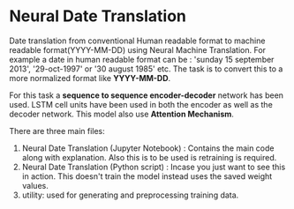 # Neural Date Translation

Date translation from conventional Human readable format to machine readable format(YYYY-MM-DD) using Neural Machine Translation.
For example a date in human readable format can be : 'sunday 15 september 2013', '29-oct-1997' or '30 august 1985' etc.
The task is to convert this to a more normalized format like **YYYY-MM-DD**.

For this task a **sequence to sequence encoder-decoder** network has been used. LSTM cell units  have been used in both the encoder as well as the decoder network.
This model also use **Attention Mechanism**.


There are three main files:
1. Neural Date Translation (Jupyter Notebook) : Contains the main code along with explanation. Also this is to be used is retraining is required.
2. Neural Date Translation (Python script) : Incase you just want to see this in action. This doesn't train the model instead uses the saved weight values.
3. utility: used for generating and preprocessing training data.

